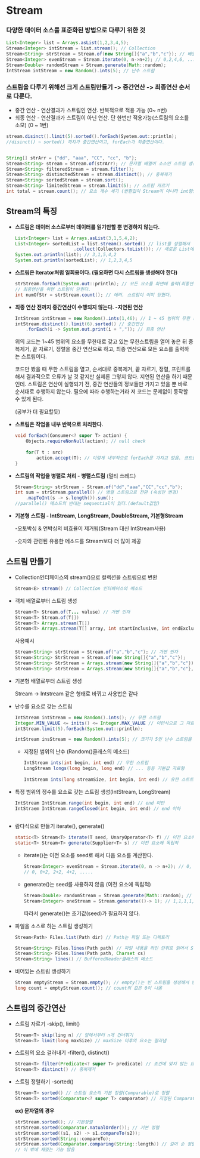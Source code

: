 # Stream

### 		다양한 데이터 소스를 표준화된 방법으로 다루기 위한 것

``` java
List<Integer> list = Arrays.asList(1,2,3,4,5);
Stream<Integer> intStream = list.stream(); // Collection
Stream<String> strStream = Stream.of(new String[]{"a","b","c"}); // 배열
Stream<Integer> evenStream = Stream.iterate(0, n->n+2); // 0,2,4,6, ...
Stream<Double> randomStream = Stream.generate(Math::random);
IntStream intStream = new Random().ints(5); // 난수 스트림
```



### 스트림을 다루기 위해선 크게 스트림만들기 -> 중간연산 -> 최종연산 순서로 다룬다.

- 중간 연산 - 연산결과가 스트림인 연산. 반복적으로 적용 가능 (0~ n번)
- 최종 연산 - 연산결과가 스트림이 아닌 연산. 단 한번만 적용가능(스트림의 요소를 소모) (0 ~ 1번)

``` java
stream.disinct().limit(5).sorted().forEach(Syetem.out::println);
//disinct() ~ sorted() 까지가 중간연산이고, forEach가 최종연산이다.


String[] strArr = {"dd", "aaa", "CC", "cc", "b"};
Stream<String> stream = Stream.of(strArr); // 문자열 배열이 소스인 스트림 생성
Stream<String> filteredStream = stream.filter(); 
Stream<String> distinctedStream = stream.distinct(); // 중복제거
Stream<String> sortedStream = stream.sort();
Stream<String> limitedStream = stream.limit(5); // 스트림 자르기
int total = stream.count(); // 요소 개수 세기 (반환값이 Stream이 아니라 int형인 최종연산)

```



## Stream의 특징

- **스트림은 데이터 소스로부터 데이터를 읽기만할 뿐 변경하지 않는다.**

  ``` java
  List<Integer> list = Arrays.asList(3,1,5,4,2);
  List<Integer> sortedList = list.stream().sorted() // list를 정렬해서
      					.collect(Collectors.toList()); // 새로운 List에 저장
  System.out.println(list); // 3,1,5,4,2
  System.out.println(sortedList); // 1,2,3,4,5 
  ```

- **스트림은 Iterator처럼 일회용이다. (필요하면 다시 스트림을 생성해야 한다)**

  ``` java
  strStream.forEach(System.out::println); // 모든 요소를 화면에 출력(최종연산)
  // 최종연산을 하면 스트림이 닫힌다.
  int numOfStr = strStream.count(); // 에러. 스트림이 이미 닫혔다.
  ```

- **최종 연산 전까지 중간연산이 수행되지 않는다. -지연된 연산**

  ``` java
  IntStream intStream = new Random().ints(1,46); // 1 ~ 45 범위의 무한 스트림
  intStream.distinct().limit(6).sorted() // 중간연산
      .forEach(i -> System.out.print(i + ",")); // 최종 연산
  ```

  위의 코드는 1~45 범위의 요소를 무한대로 갖고 있는 무한스트림을 열어 놓은 뒤 중복제거, 끝 자르기, 정렬을 중간 연산으로 하고, 최종 연산으로 모든 요소를 출력하는 스트림이다.

  코드만 봤을 때 무한 스트림을 열고, 순서대로 중복제거, 끝 자르기, 정렬, 프린트를 해서 결과적으로 오류가 날 것 같지만 실제론 그렇지 않다. 지연된 연산을 하기 때문인데. 스트림은 연산이 실행되기 전, 중간 연산들의 정보들만 가지고 있을 뿐 바로 순서대로 수행하지 않는다. 필요에 따라 수행하는거라 저 코드는 문제없이 동작할 수 있게 된다.

  (공부가 더 필요할듯)

- **스트림은 작업을 내부 반복으로 처리한다.**

  ```java 
  void forEach(Consumer<? super T> action) {
      Objects.requireNonNull(action); // null check
      
      for(T t : src)
          action.accept(T); // 이렇게 내부적으로 forEach문 가지고 있음. 코드를 간결하게 하기 위함.
  }
  ```

- **스트림의 작업을 병렬로 처리 - 병렬스트림** (멀티 쓰레드)

  ``` java
  Stream<String> strStream - Stream.of("dd","aaa","CC","cc","b");
  int sum = strStream.parallel() // 병렬 스트림으로 전환 (속성만 변경)
      .mapToInt(s -> s.length()).sum();
  //parallel() 메소드의 반대는 sequential이 있다.(default값임)
  ```

- **기본형 스트림 - IntStream, LongStream, DoubleStream, 기본형Stream**

  -오토박싱 & 언박싱의 비효율이 제거됨(Stream<Integer> 대신 IntStream사용)

  -숫자와 관련된 유용한 메소드를 Stream<T>보다 더 많이 제공



## 스트림 만들기

- Collection인터페이스의 stream()으로 컬렉션을 스트림으로 변환

  ``` java
  Stream<E> stream() // Collection 인터페이스의 메소드
  ```

  

- 객체 배열로부터 스트림 생성

  ``` java
  Stream<T> Stream.of(T... valuse) // 가변 인자
  Stream<T> Stream.of(T[])
  Stream<T> Arrays.stream(T[])
  Stream<T> Arrays.stream(T[] array, int startInclusive, int endExclusive)
  ```

  사용예시

  ``` java
  Stream<String> strStream = Stream.of("a","b","c"); // 가변 인자
  Stream<String> StrStream = Stream.of(new String[]{"a","b","c"});
  Stream<String> StrStream = Arrays.stream(new String[]{"a","b","c"});
  Stream<String> strStream = Arrays.stream(new String[]{"a","b","c"},0, 3);
  ```

- 기본형 배열로부터 스트림 생성

  Stream<T> -> Intstream 같은 형태로 바뀌고 사용법은 같다  

- 난수를 요소로 갖는 스트림

  ``` java
  IntStream intStream = new Random().ints(); // 무한 스트림
  Integer.MIN_VALUE <= inits() <= Integer.MAX_VALUE // 이런식으로 그 자료형의 최대, 최솟값 사이의 난수를 무한 스트림으로 생성
  intStream.limit(5).forEach(System.out::println);
  
  intStream insStream = new Random().ints(5); // 크기가 5인 난수 스트림을 반환.
  ```

  - 지정된 범위의 난수 (Random()클래스의 메소드)

    ``` java
    IntStream ints(int begin, int end) // 무한 스트림
    LongStream longs(long begin, long end) // ... 등등 기본값 자료형
        
    IntStream ints(long streamSize, int begin, int end) // 유한 스트트림 등등 기본값 자료형
    ```

- 특정 범위의 정수를 요소로 갖는 스트림 생성(IntStream, LongStream)

  ``` java
  IntStream IntStream.range(int begin, int end) // end 미만
  IntStraem IntStream.rangeClosed(int begin, int end) // end 이하
      
  ```

- 람다식으로 만들기 iterate(), generate()

  ``` java
  static<T> Stream<T> iterate(T seed, UnaryOperator<T> f) // 이전 요소에 종속적
  static<T> Stream<T> generate(Supplier<T> s) // 이전 요소에 독립적
  ```

  - iterate()는 이전 요소를 seed로 해서 다음 요소를 계산한다.

    ``` java
    Stream<Integer> evenStream = Stream.iterate(0, n -> n+2); // 0, 2, 4, 6
    // 0, 0+2, 2+2, 4+2, .....
    ```

  - generate()는 seed를 사용하지 않음 (이전 요소에 독립적)

    ``` java
    Stream<Double> randomStream = Stream.generate(Math::random); // 무한 랜덤~~
    Stream<Integer> oneStream = Stream.generate(()-> 1); // 1,1,1,1,1,1, ...
    ```

    따라서 generate()는 초기값(seed)가 필요하지 않다.

- 파일을 소스로 하는 스트림 생성하기

  ``` java
  Stream<Path> Files.list(Path dir) // Path는 파일 또는 디렉토리
  ```

  ``` java
  Stream<String> Files.lines(Path path) // 파일 내용을 라인 단위로 읽어서 String으로 만듦
  Stream<String> Files.lines(Path path, Charset cs)
  Stream<String> lines() // BufferedReader클래스의 메소드
  ```

- 비어있는 스트림 생성하기

  ``` java
  Stream emptyStream = Stream.empty(); // empty()는 빈 스트림을 생성해서 반환함.
  long count = emptyStream.count(); // count의 값은 0이 나옴
  ```

  

## 스트림의 중간연산

- 스트림 자르기 -skip(), limit()

  ``` java
  Stream<T> skip(ling n) // 앞에서부터 n개 건너뛰기
  Stream<T> limit(long maxSize) // maxSize 이후의 요소는 잘라냄
  
  ```

- 스트림의 요소 걸러내기 -filter(), distinct()

  ``` java
  Stream<T> filter(Predicate<? super T> predicate) // 조건에 맞지 않는 요소 제거
  Stream<T> distinct() // 중복제거
  ```

- 스트림 정렬하기 -sorted()

  ``` java
  Stream<T> sorted() // 스트림 요소의 기본 정렬(Comparable)로 정렬
  Stream<T> sorted(Comparator<? super T> comparator) // 지정된 Comparator로 정렬
  ```

  **ex) 문자열의 경우**

  ``` java
  strStream.sorted(); // 기본정렬
  strStream.sorted(Comparator.natualOrder()); // 기본 정렬
  strStream.sorted((s1, s2) -> s1.compareTo(s2));
  strStream.sorted(String::compareTo);
  strStream.sorted(Comparator.comparing(String::length)) // 길이 순 정렬
  // 이 밖에 재밌는 기능 많음
  ```

  